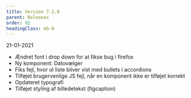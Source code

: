 ```yaml
---
title: Version 7.2.0
parent: Releases
order: 92
headingClass: mb-0
---
```


<p class="small-text mt-0">21-01-2021</p>

- Ændret font i drop down for at fikse bug i firefox
- Ny komponent: Datovælger
- Fiks fejl, hvor ol liste bliver vist med bullets i accordions
- Tilføjet brugervenlige JS fejl, når en komponent ikke er tilføjet korrekt
- Opdateret typografi
- Tilføjet styling af billedetekst (figcaption)

